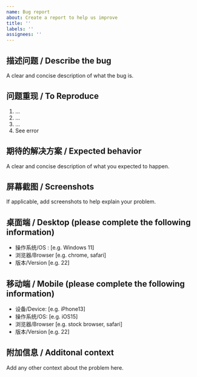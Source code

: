 ```yaml
---
name: Bug report
about: Create a report to help us improve
title: ''
labels: ''
assignees: ''
---
```


## 描述问题 / Describe the bug

A clear and concise description of what the bug is.

## 问题重现 / To Reproduce

1. ...
2. ...
3. ...
4. See error

## 期待的解决方案 / Expected behavior

A clear and concise description of what you expected to happen.

## 屏幕截图 / Screenshots

If applicable, add screenshots to help explain your problem.

## 桌面端 / Desktop (please complete the following information)

- 操作系统/OS : [e.g. Windows 11]
- 浏览器/Browser [e.g. chrome, safari]
- 版本/Version [e.g. 22]

## 移动端 / Mobile (please complete the following information)

- 设备/Device: [e.g. iPhone13]
- 操作系统/OS: [e.g. iOS15]
- 浏览器/Browser [e.g. stock browser, safari]
- 版本/Version [e.g. 22]

## 附加信息 / Additonal context

Add any other context about the problem here.
